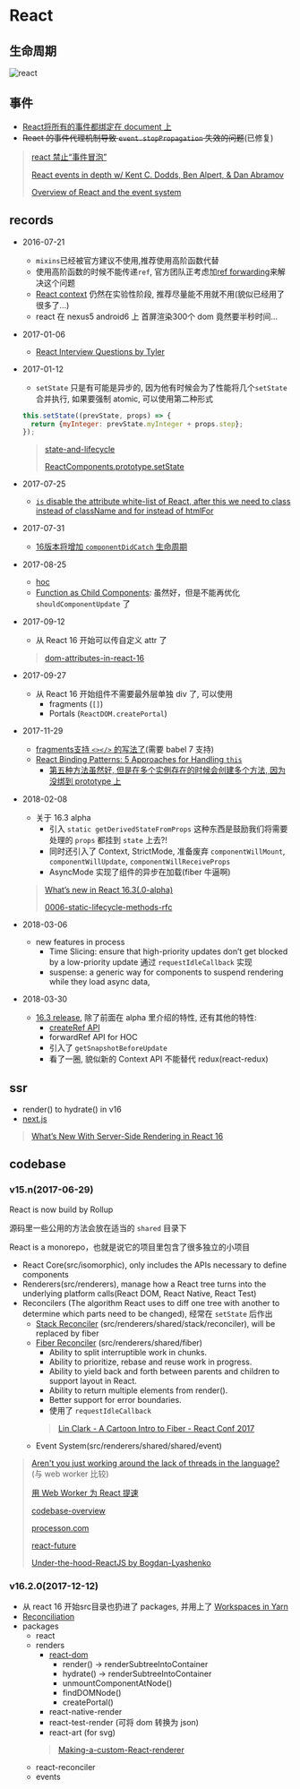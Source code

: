 # React

## 生命周期

![react](http://pbdm.qiniudn.com/react.jpg)

## 事件

* [React将所有的事件都绑定在 document 上](https://github.com/facebook/react/blob/v16.2.0/packages/react-dom/src/events/ReactBrowserEventEmitter.js#L118)
* ~~React 的事件代理机制导致 `event.stopPropagation` 失效的问题~~(已修复)
> [react 禁止“事件冒泡”](https://github.com/youngwind/blog/issues/9)
>
> [React events in depth w/ Kent C. Dodds, Ben Alpert, & Dan Abramov](https://www.youtube.com/watch?v=dRo_egw7tBc)
>
> [Overview of React and the event system](https://github.com/facebook/react/blob/v16.2.0/packages/react-dom/src/events/ReactBrowserEventEmitter.js#L44)

## records

* 2016-07-21
  * `mixins`已经被官方建议不使用,推荐使用高阶函数代替
  * 使用高阶函数的时候不能传递`ref`, 官方团队正考虑加[ref forwarding](https://github.com/facebook/react/issues/4213)来解决这个问题
  * [React context](https://facebook.github.io/react/docs/context.html) 仍然在实验性阶段, 推荐尽量能不用就不用(貌似已经用了很多了...)
  * react 在 nexus5 android6 上 首屏渲染300个 dom 竟然要半秒时间...
* 2017-01-06
  * [React Interview Questions by Tyler](https://tylermcginnis.com/react-interview-questions/)
* 2017-01-12
  * `setState` 只是有可能是异步的, 因为他有时候会为了性能将几个`setState`合并执行, 如果要强制 atomic, 可以使用第二种形式

  ```javascript
  this.setState((prevState, props) => {
    return {myInteger: prevState.myInteger + props.step};
  });
  ```

  > [state-and-lifecycle](https://facebook.github.io/react/docs/state-and-lifecycle.html)
  >
  > [ReactComponents.prototype.setState](https://github.com/facebook/react/blob/v15.0.0/src/isomorphic/modern/class/ReactComponent.js#L60)
* 2017-07-25
  * [`is` disable the attribute white-list of React, after this we need to class instead of className and for instead of htmlFor](https://github.com/facebook/react/blob/27c844905fcbb64ca0ba7c0a6b0fa0e121f9c429/src/renderers/dom/stack/client/ReactDOMComponent.js#L371)
* 2017-07-31
  * [16版本将增加 `componentDidCatch` 生命周期](https://facebook.github.io/react/blog/2017/07/26/error-handling-in-react-16.html)
* 2017-08-25
  * [hoc](https://www.youtube.com/watch?v=LTunyI2Oyzw)
  * [Function as Child Components](https://www.youtube.com/watch?v=WE3XAt9P8Ek): 虽然好，但是不能再优化 `shouldComponentUpdate` 了
* 2017-09-12
  * 从 React 16 开始可以传自定义 attr 了
  > [dom-attributes-in-react-16](https://facebook.github.io/react/blog/2017/09/08/dom-attributes-in-react-16.html)
* 2017-09-27
  * 从 React 16 开始组件不需要最外层单独 div 了, 可以使用
    * fragments (`[]`)
    * Portals (`ReactDOM.createPortal`)
* 2017-11-29
  * [fragments支持 `<></>` 的写法了](https://reactjs.org/blog/2017/11/28/react-v16.2.0-fragment-support.html)(需要 babel 7 支持)
  * [React Binding Patterns: 5 Approaches for Handling `this`](https://medium.freecodecamp.org/react-binding-patterns-5-approaches-for-handling-this-92c651b5af56)
    * [第五种方法虽然好, 但是在多个实例存在的时候会创建多个方法, 因为没绑到 prototype 上](https://medium.com/@housecor/yes-that-works-as-well-assuming-you-dont-need-to-use-bind-2a028f124014)
* 2018-02-08
  * 关于 16.3 alpha
    * 引入 `static getDerivedStateFromProps` 这种东西是鼓励我们将需要处理的 `props` 都挂到 `state` 上去?!
    * 同时还引入了 Context, StrictMode, 准备废弃 `componentWillMount`, `componentWillUpdate`, `componentWillReceiveProps`
    * AsyncMode 实现了组件的异步在加载(fiber 牛逼啊)
  > [What’s new in React 16.3(.0-alpha)](https://medium.com/@baphemot/whats-new-in-react-16-3-d2c9b7b6193b)
  >
  > [0006-static-lifecycle-methods-rfc](https://github.com/reactjs/rfcs/blob/master/text/0006-static-lifecycle-methods.md)
* 2018-03-06
  * new features in process
    * Time Slicing: ensure that high-priority updates don’t get blocked by a low-priority update 通过 `requestIdleCallback` 实现
    * suspense: a generic way for components to suspend rendering while they load async data,
* 2018-03-30
  * [16.3 release](https://reactjs.org/blog/2018/03/29/react-v-16-3.html), 除了前面在 alpha 里介绍的特性, 还有其他的特性:
    * [createRef API](https://reactjs.org/docs/refs-and-the-dom.html)
    * forwardRef API for HOC
    * 引入了 `getSnapshotBeforeUpdate`
    * 看了一圈, 貌似新的 Context API 不能替代 redux(react-redux)

## ssr

* render() to hydrate() in v16
* [next.js](https://github.com/zeit/next.js)
> [What’s New With Server-Side Rendering in React 16](https://medium.com/@aickin/whats-new-with-server-side-rendering-in-react-16-9b0d78585d67)

## codebase

### v15.n(2017-06-29)

React is now build by Rollup

源码里一些公用的方法会放在适当的 `shared` 目录下

React is a monorepo，也就是说它的项目里包含了很多独立的小项目

* React Core(src/isomorphic), only includes the APIs necessary to define components
* Renderers(src/renderers), manage how a React tree turns into the underlying platform calls(React DOM, React Native, React Test)
* Reconcilers (The algorithm React uses to diff one tree with another to determine which parts need to be changed), 经常在 `setState` 后作出
  * [Stack Reconciler](https://facebook.github.io/react/contributing/implementation-notes.html) (src/renderers/shared/stack/reconciler), will be replaced by fiber
  * [Fiber Reconciler](https://github.com/acdlite/react-fiber-architecture) (src/renderers/shared/fiber)
    * Ability to split interruptible work in chunks.
    * Ability to prioritize, rebase and reuse work in progress.
    * Ability to yield back and forth between parents and children to support layout in React.
    * Ability to return multiple elements from render().
    * Better support for error boundaries.
    * 使用了 `requestIdleCallback`
    > [Lin Clark - A Cartoon Intro to Fiber - React Conf 2017](https://www.youtube.com/watch?v=ZCuYPiUIONs)
  * Event System(src/renderers/shared/shared/event)

> [Aren't you just working around the lack of threads in the language?](https://github.com/facebook/react/issues/7942#issuecomment-254984862) (与 web worker 比较)
>
> [用 Web Worker 为 React 提速](http://www.zcfy.cc/article/using-webworkers-to-make-react-faster-1125.html)
>
> [codebase-overview](https://facebook.github.io/react/contributing/codebase-overview.html#top-level-folders)
>
> [processon.com](https://www.processon.com/view/link/5954c292e4b04e84184d0508)
>
> [react-future](https://github.com/reactjs/react-future)
>
> [Under-the-hood-ReactJS by Bogdan-Lyashenko](https://github.com/Bogdan-Lyashenko/Under-the-hood-ReactJS)

### v16.2.0(2017-12-12)

* 从 react 16 开始src目录也扔进了 packages, 并用上了 [Workspaces in Yarn](https://yarnpkg.com/blog/2017/08/02/introducing-workspaces/)
* [Reconciliation](https://reactjs.org/docs/reconciliation.html)
* packages
  * react
  * renders
    * [react-dom](https://reactjs.org/docs/react-dom.html)
      * render() -> renderSubtreeIntoContainer
      * hydrate() -> renderSubtreeIntoContainer
      * unmountComponentAtNode()
      * findDOMNode()
      * createPortal()
    * react-native-render
    * react-test-render (可将 dom 转换为 json)
    * react-art (for svg)
    > [Making-a-custom-React-renderer](https://github.com/nitin42/Making-a-custom-React-renderer)
  * react-reconciler
  * events
